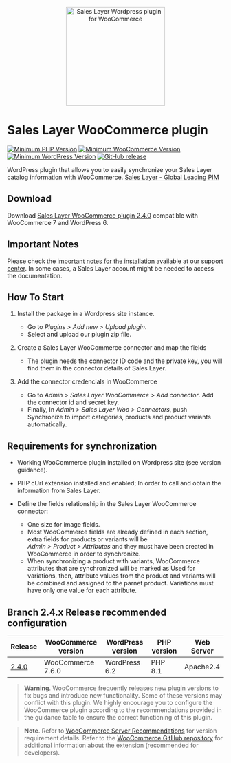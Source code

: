 

<a href="https://support.saleslayer.com"><p align="center"><img src="https://saleslayer.com/assets/images/logo.svg" alt="Sales Layer Wordpress plugin for WooCommerce" width="230"></p></a>

# Sales Layer WooCommerce plugin

[![Minimum PHP Version](https://img.shields.io/badge/php-8.1-8892BF.svg?style=flat-square)](https://php.net/) [![Minimum WooCommerce Version](https://img.shields.io/badge/WooCommerce-7.x-AA92BF.svg?style=flat-square)](https://wordpress.org/plugins/woocommerce/) [![Minimum WordPress Version](https://img.shields.io/badge/Wordpress-%3E%3D%206.0,%20%3C=%206.2-4892BF.svg?style=flat-square)](https://wordpress.org/Download/) [![GitHub release](https://img.shields.io/badge/release-v2.4.0-blue)](https://github.com/saleslayer/Sales_Layer_WooCommerce)

WordPress plugin that allows you to easily synchronize your Sales Layer catalog information with WooCommerce.
[Sales Layer - Global Leading PIM][saleslayer-home]

## Download

Download [Sales Layer WooCommerce plugin 2.4.0](https://github.com/saleslayer/Sales_Layer_WooCommerce/releases/download/2.4.0/saleslayer_woocommerce.zip) compatible with WooCommerce 7 and WordPress 6.

## Important Notes

Please check the [important notes for the installation][sc-important-notes] available at our [support center][sl-sc]. In some cases, a Sales Layer account might be needed to access the documentation.

## How To Start

1. Install the package in a Wordpress site instance.

	* Go to *Plugins > Add new > Upload plugin*.
	* Select and upload our plugin zip file.

2. Create a Sales Layer WooCommerce connector and map the fields

	* The plugin needs the connector ID code and the private key, you will find them in the connector details of Sales Layer.
    
3. Add the connector credencials in WooCommerce

	* Go to *Admin > Sales Layer WooCommerce > Add connector*. Add the connector id and secret key.
	* Finally, In *Admin > Sales Layer Woo > Connectors*, push Synchronize to import categories, products and product variants automatically.

## Requirements for synchronization

- Working WooCommerce plugin installed on Wordpress site (see version guidance).

- PHP cUrl extension installed and enabled; In order to call and obtain the information from Sales Layer.

- Define the fields relationship in the Sales Layer WooCommerce connector:
	- One size for image fields.
	- Most WooCommerce fields are already defined in each section, extra fields for products or variants will be<br/> *Admin > Product > Attributes* and they must have been created in WooCommerce in order to synchronize.
	- When synchronizing a product with variants, WooCommerce attributes that are synchronized will be marked as Used for variations, then, attribute values from the product and variants will be combined and assigned to the parnet product. Variations must have only one value for each attribute.

## Branch 2.4.x Release recommended configuration

| Release        | WooCommerce version | WordPress version | PHP version    | Web Server | 
|----------------|---------------------|-------------------|----------------|------------|
| [2.4.0][2.4.0] | WooCommerce 7.6.0   | WordPress 6.2     | PHP 8.1        | Apache2.4  |


> **Warning**.
> WooCommerce frequently releases new plugin versions to fix bugs and introduce new functionality. Some of these versions may conflict with this plugin. We highly encourage you to configure the WooCommerce plugin according to the recommendations provided in the guidance table to ensure the correct functioning of this plugin. 

> **Note**. 
> Refer to [WooCommerce Server Recommendations][woo-server-recomm] for version requirement details. Refer to the [WooCommerce GitHub repository][woo-github] for additional information about the extension (recommended for developers).

[saleslayer-home]: https://www.saleslayer.com
[changelog-2.3.x]: https://github.com/saleslayer/Sales_Layer_WooCommerce/blob/2.3.x/CHANGELOG.md
[changelog-2.4.x]: https://github.com/saleslayer/Sales_Layer_WooCommerce/blob/2.4.x/CHANGELOG.md
[changelog-2.5.x]: https://github.com/saleslayer/Sales_Layer_WooCommerce/blob/2.5.x/CHANGELOG.md
[sc-important-notes]: https://support.saleslayer.com/woocommerce/important-notes-about-connector
[sl-sc]: https://support.saleslayer.com
[woo-server-recomm]: https://woocommerce.com/document/server-requirements/
[woo-github]: https://github.com/woocommerce/woocommerce
[2.4.0]:https://github.com/saleslayer/Sales_Layer_WooCommerce/releases/tag/2.4.0
